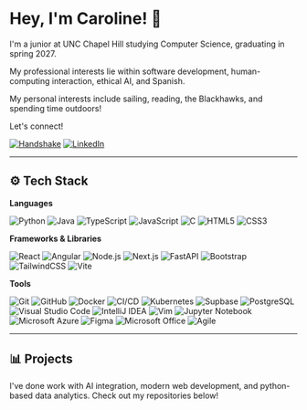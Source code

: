 # Hey, I'm Caroline! 👋

I'm a junior at UNC Chapel Hill studying Computer Science, graduating in spring 2027.

My professional interests lie within software development, human-computing interaction, ethical AI, and Spanish. 

My personal interests include sailing, reading, the Blackhawks, and spending time outdoors!

Let's connect!

[![Handshake](https://img.shields.io/badge/Handshake-4B9CD3?style=flat&logo=handshake&logoColor=white)](https://unc.joinhandshake.com/profiles/73a7wz)
[![LinkedIn](https://img.shields.io/badge/LinkedIn-4B9CD3?style=flat&logo=linkedin&logoColor=white)](https://www.linkedin.com/in/caroline-bryan)


---

## ⚙️ Tech Stack

**Languages**  

![Python](https://img.shields.io/badge/python-3670A0?style=for-the-badge&logo=python&logoColor=ffdd54)
![Java](https://img.shields.io/badge/java-%23ED8B00.svg?style=for-the-badge&logo=openjdk&logoColor=white)
![TypeScript](https://img.shields.io/badge/typescript-%23007ACC.svg?style=for-the-badge&logo=typescript&logoColor=white)
![JavaScript](https://img.shields.io/badge/javascript-%23323330.svg?style=for-the-badge&logo=javascript&logoColor=%23F7DF1E)
![C](https://img.shields.io/badge/C-A8B9CC.svg?style=for-the-badge&logo=C&logoColor=black)
![HTML5](https://img.shields.io/badge/html5-%23E34F26.svg?style=for-the-badge&logo=html5&logoColor=white)
![CSS3](https://img.shields.io/badge/css3-%231572B6.svg?style=for-the-badge&logo=css3&logoColor=white)


**Frameworks & Libraries**  

![React](https://img.shields.io/badge/React-61DAFB.svg?style=for-the-badge\&logo=React\&logoColor=black)
![Angular](https://img.shields.io/badge/angular-%23DD0031.svg?style=for-the-badge\&logo=angular\&logoColor=white)
![Node.js](https://img.shields.io/badge/node.js-339933?style=for-the-badge\&logo=nodedotjs\&logoColor=white)
![Next.js](https://img.shields.io/badge/Next.js-000000.svg?style=for-the-badge\&logo=nextdotjs\&logoColor=white)
![FastAPI](https://img.shields.io/badge/FastAPI-005571?style=for-the-badge\&logo=fastapi)
![Bootstrap](https://img.shields.io/badge/bootstrap-%23563D7C.svg?style=for-the-badge\&logo=bootstrap\&logoColor=white)
![TailwindCSS](https://img.shields.io/badge/Tailwind_CSS-38B2AC?style=for-the-badge\&logo=tailwind-css\&logoColor=white)
![Vite](https://img.shields.io/badge/Vite-646CFF.svg?style=for-the-badge\&logo=vite\&logoColor=white)


**Tools**

![Git](https://img.shields.io/badge/Git-F05032?style=for-the-badge&logo=git&logoColor=white)
![GitHub](https://img.shields.io/badge/GitHub-100000?style=for-the-badge&logo=github&logoColor=white)
![Docker](https://img.shields.io/badge/Docker-2496ED.svg?style=for-the-badge&logo=Docker&logoColor=white)
![CI/CD](https://img.shields.io/badge/CI%2FCD-262B33?style=for-the-badge&logo=githubactions&logoColor=white)
![Kubernetes](https://img.shields.io/badge/Kubernetes-326CE5?style=for-the-badge&logo=kubernetes&logoColor=white)
![Supbase](https://img.shields.io/badge/-Supabase-3FCF8E?style=for-the-badge&logo=supabase&logoColor=white)
![PostgreSQL](https://img.shields.io/badge/PostgreSQL-316192?style=for-the-badge\&logo=postgresql\&logoColor=white)
![Visual Studio Code](https://img.shields.io/badge/Visual%20Studio%20Code-0078d7.svg?style=for-the-badge&logo=visual-studio-code&logoColor=white)
![IntelliJ IDEA](https://img.shields.io/badge/IntelliJIDEA-000000.svg?style=for-the-badge&logo=intellij-idea&logoColor=white)
![Vim](https://img.shields.io/badge/VIM-%2311AB00.svg?style=for-the-badge&logo=vim&logoColor=white)
![Jupyter Notebook](https://img.shields.io/badge/Jupyter_Notebook-F37626.svg?style=for-the-badge\&logo=jupyter\&logoColor=white)
![Microsoft Azure](https://img.shields.io/badge/Azure_OpenAI-0089D6.svg?style=for-the-badge\&logo=microsoftazure\&logoColor=white)
![Figma](https://img.shields.io/badge/-Figma-F24E1E?style=for-the-badge&logo=figma&logoColor=white)
![Microsoft Office](https://img.shields.io/badge/Microsoft_Office-D83B01?style=for-the-badge&logo=microsoft-office&logoColor=white)
![Agile](https://img.shields.io/badge/Agile-FBCA04?style=for-the-badge)


---

## 📊 Projects

I've done work with AI integration, modern web development, and python-based data analytics. Check out my repositories below!

